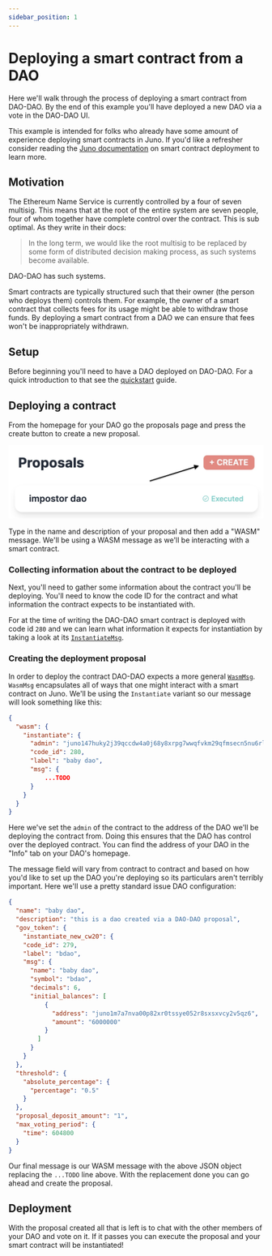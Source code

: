```yaml
---
sidebar_position: 1
---
```


# Deploying a smart contract from a DAO

Here we'll walk through the process of deploying a smart contract from
DAO-DAO. By the end of this example you'll have deployed a new DAO via
a vote in the DAO-DAO UI.

This example is intended for folks who already have some amount of
experience deploying smart contracts in Juno. If you'd like a
refresher consider reading the [Juno
documentation](https://docs.junonetwork.io/smart-contracts-and-junod-development/tutorial-erc-20)
on smart contract deployment to learn more.

## Motivation

The Ethereum Name Service is currently controlled by a four of seven
multisig. This means that at the root of the entire system are seven
people, four of whom together have complete control over the
contract. This is sub optimal. As they write in their docs:

> In the long term, we would like the root multisig to be replaced by
> some form of distributed decision making process, as such systems
> become available.

DAO-DAO has such systems.

Smart contracts are typically structured such that their owner (the
person who deploys them) controls them. For example, the owner of a
smart contract that collects fees for its usage might be able to
withdraw those funds. By deploying a smart contract from a DAO we can
ensure that fees won't be inappropriately withdrawn.

## Setup

Before beginning you'll need to have a DAO deployed on DAO-DAO. For a
quick introduction to that see the
[quickstart](../quickstart/create-a-dao) guide.

## Deploying a contract

From the homepage for your DAO go the proposals page and press the
create button to create a new proposal.

![](/img/examples/create-button.jpg)

Type in the name and description of your proposal and then add a
"WASM" message. We'll be using a WASM message as we'll be interacting
with a smart contract.

### Collecting information about the contract to be deployed

Next, you'll need to gather some information about the contract you'll
be deploying. You'll need to know the code ID for the contract and
what information the contract expects to be instantiated with.

For at the time of writing the DAO-DAO smart contract is deployed with
code id `280` and we can learn what information it expects for
instantiation by taking a look at its
[`InstantiateMsg`](https://github.com/DA0-DA0/dao-contracts/blob/28744e2040fa09c0e3a4eb87905fc68895b01e9a/contracts/cw3-dao/src/msg.rs#L12-L28).

### Creating the deployment proposal

In order to deploy the contract DAO-DAO expects a more general
[`WasmMsg`](https://docs.rs/cosmwasm-std/0.16.2/cosmwasm_std/enum.WasmMsg.html). `WasmMsg`
encapsulates all of ways that one might interact with a smart contract
on Juno. We'll be using the `Instantiate` variant so our message will
look something like this:

```json
{
  "wasm": {
    "instantiate": {
      "admin": "juno147huky2j39qccdw4a0j68y8xrpg7wwqfvkm29qfmsecn5nu6rl8qsle7gk",
      "code_id": 280,
      "label": "baby dao",
      "msg": {
		  ...TODO
      }
    }
  }
}
```

Here we've set the `admin` of the contract to the address of the DAO
we'll be deploying the contract from. Doing this ensures that the DAO
has control over the deployed contract. You can find the address of
your DAO in the "Info" tab on your DAO's homepage.

The message field will vary from contract to contract and based on
how you'd like to set up the DAO you're deploying so its particulars
aren't terribly important. Here we'll use a pretty standard issue DAO
configuration:

```json
{
  "name": "baby dao",
  "description": "this is a dao created via a DAO-DAO proposal",
  "gov_token": {
    "instantiate_new_cw20": {
    "code_id": 279,
    "label": "bdao",
    "msg": {
      "name": "baby dao",
      "symbol": "bdao",
      "decimals": 6,
      "initial_balances": [
          {
            "address": "juno1m7a7nva00p82xr0tssye052r8sxsxvcy2v5qz6",
            "amount": "6000000"
          }
	    ]
      }
    }
  },
  "threshold": {
    "absolute_percentage": {
      "percentage": "0.5"
    }
  },
  "proposal_deposit_amount": "1",
  "max_voting_period": {
    "time": 604800
  }
}
```

Our final message is our WASM message with the above JSON object
replacing the `...TODO` line above. With the replacement done you can
go ahead and create the proposal.

## Deployment

With the proposal created all that is left is to chat with the other
members of your DAO and vote on it. If it passes you can execute the
proposal and your smart contract will be instantiated!
